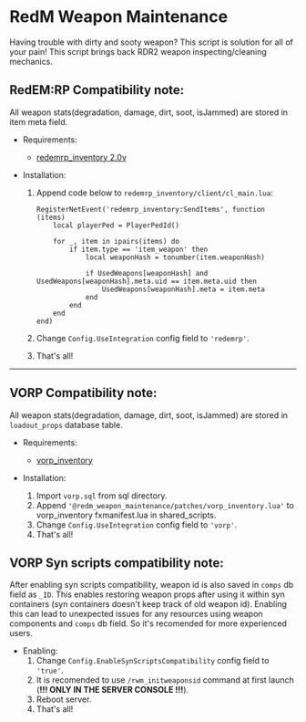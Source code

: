 # RedM Weapon Maintenance
Having trouble with dirty and sooty weapon? This script is solution for all of your pain! This script brings back RDR2 weapon inspecting/cleaning mechanics.

## RedEM:RP Compatibility note:
All weapon stats(degradation, damage, dirt, soot, isJammed) are stored in item meta field.

- Requirements:
    - [redemrp_inventory 2.0v](https://github.com/RedEM-RP/redemrp_inventory)

- Installation:
    1. Append code below to `redemrp_inventory/client/cl_main.lua`:
        ```
        RegisterNetEvent('redemrp_inventory:SendItems', function (items)
            local playerPed = PlayerPedId()

            for _, item in ipairs(items) do
                if item.type == 'item_weapon' then
                    local weaponHash = tonumber(item.weaponHash)

                    if UsedWeapons[weaponHash] and UsedWeapons[weaponHash].meta.uid == item.meta.uid then
                        UsedWeapons[weaponHash].meta = item.meta
                    end
                end
            end
        end)
        ```

    2. Change `Config.UseIntegration` config field to `'redemrp'`.
    3. That's all!


---

## VORP Compatibility note:
All weapon stats(degradation, damage, dirt, soot, isJammed) are stored in `loadout_props` database table.

- Requirements:
    - [vorp_inventory](https://github.com/VORPCORE/vorp_inventory-lua)

- Installation:
    1. Import `vorp.sql` from sql directory.
    2. Append `'@redm_weapon_maintenance/patches/vorp_inventory.lua'` to vorp_inventory fxmanifest.lua in shared_scripts.
    3. Change `Config.UseIntegration` config field to `'vorp'`.
    3. That's all!

## VORP Syn scripts compatibility note:
After enabling syn scripts compatibility, weapon id is also saved in `comps` db field as `_ID`. This enables restoring weapon props after using it within syn containers (syn containers doesn't keep track of old weapon id). Enabling this can lead to unexpected issues for any resources using weapon components and `comps` db field. So it's recomended for more experienced users.

- Enabling:
    1. Change `Config.EnableSynScriptsCompatibility` config field to `'true'`.
    2. It is recomended to use `/rwm_initweaponsid` command at first launch (**!!! ONLY IN THE SERVER CONSOLE !!!**).
    3. Reboot server.
    4. That's all!